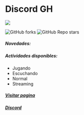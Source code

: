 
# Discord GH

![](https://media.discordapp.net/attachments/756602927090761778/761892778602790953/discord_gh_logo_1.png)

![GitHub forks](https://img.shields.io/github/forks/ytprograche/discord-GH)  ![GitHub Repo stars](https://img.shields.io/github/stars/ytprograche/discord-GH) 
##### Novedades:  

##### Actividades disponibles:
- Jugando
- Escuchando
- Normal
- Streaming

##### [Visitar pagina](https://cratermaik.github.io/discord-ui/)
##### [Discord](https://discord.gg/g6ssSmK)
